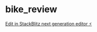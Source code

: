 # bike_review

[Edit in StackBlitz next generation editor ⚡️](https://stackblitz.com/~/github.com/0xNajmul/bike_review)